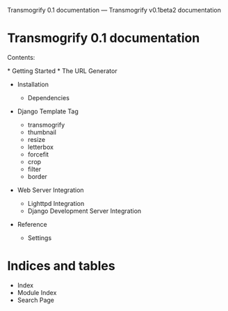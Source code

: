 Transmogrify 0.1 documentation &mdash; Transmogrify v0.1beta2 documentation
# Transmogrify 0.1 documentation #
<p>Contents:</p>
* Getting Started
	* The URL Generator

* Installation
	* Dependencies

* Django Template Tag
	* transmogrify
	* thumbnail
	* resize
	* letterbox
	* forcefit
	* crop
	* filter
	* border

* Web Server Integration
	* Lighttpd Integration
	* Django Development Server Integration

* Reference
	* Settings

# Indices and tables #
* Index
* Module Index
* Search Page
